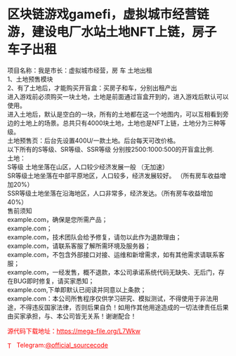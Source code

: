 # 区块链游戏gamefi，虚拟城市经营链游，建设电厂水站土地NFT上链，房子车子出租

项目名称：我是市长：虚拟城市经营，房 车 土地出租<br>1、土地预售模块<br>2、有了土地后，才能购买开盲盒：买房子和车，分别出租产出<br>进入游戏前必须购买一块土地，土地是前面通过盲盒开到的，进入游戏后默认可以使用。<br>进入土地后，默认是空白的一块，所有的土地都在这一个地图内，可以互相看到旁边的土地上的场景。总共只有4000块土地，土地也是NFT上链，土地分为三种等级。<br>土地预售页：后台先设置400U/一款土地。后台每天可改价格。<br>以下所有的S等级、SR等级、SSR等级 分别按2500:1000:500的开盲盒比例.<br>土地：<br>S等级 土地坐落在山区，人口较少经济发展一般  （无加速）<br>SR等级土地坐落在中部平原地区，人口较多，经济发展较好。 （所有房车收益增加20%）<br>SSR等级土地坐落在沿海地区，人口非常多，经济发达。（所有房车收益增加40%）<br>售前须知<br>example.com，确保是您所需产品；<br>example.com；<br>example.com，技术团队会给予修复，请勿以此作为退款理由；<br>example.com，请联系客服了解所需环境及服务器；<br>example.com，不包含外部接口对接、运维和新增需求，如有其他需求请联系客服；<br>example.com，一经发售，概不退款，本公司承诺系统代码无缺失、无后门，存在BUG即时修复，请买家悉知；<br>example.com,下单即默认已阅读并同意以上条款；<br>example.com：本公司所售程序仅供学习研究、模拟测试，不得使用于非法用途，不得违反国家法律，否则后果自负！如用作其他用途造成的一切法律责任后果由买家承担，与、本公司皆无关系！谢谢配合！<br>


<p style="color: red;">源代码下载地址：<a href="https://mega-file.org/L7Wkw" style="color: red;">https://mega-file.org/L7Wkw</a></p><p style="color: red;"><img src="https://cdn-icons-png.flaticon.com/512/2111/2111646.png" alt="Telegram Icon" style="width: 16px; vertical-align: middle; margin-right: 5px;">Telegram:<a href="https://t.me/official_sourcecode" style="color: red;">@official_sourcecode</a></p>